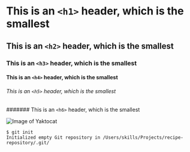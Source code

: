 # This is an `<h1>` header, which is the smallest
## This is an `<h2>` header, which is the smallest
### This is an `<h3>` header, which is the smallest
#### This is an `<h4>` header, which is the smallest
###### This is an `<h5>` header, which is the smallest
####### This is an `<h6>` header, which is the smallest

![Image of Yaktocat](https://octodex.github.com/images/yaktocat.png)

```
$ git init
Initialized empty Git repository in /Users/skills/Projects/recipe-repository/.git/
```
